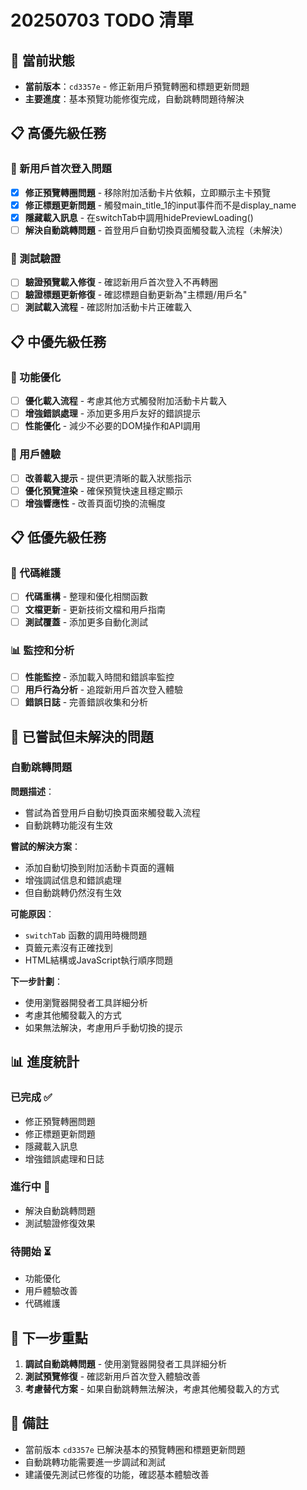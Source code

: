 # 20250703 TODO 清單

## 🎯 當前狀態
- **當前版本**：`cd3357e` - 修正新用戶預覽轉圈和標題更新問題
- **主要進度**：基本預覽功能修復完成，自動跳轉問題待解決

## 📋 高優先級任務

### 🔧 新用戶首次登入問題
- [x] **修正預覽轉圈問題** - 移除附加活動卡片依賴，立即顯示主卡預覽
- [x] **修正標題更新問題** - 觸發main_title_1的input事件而不是display_name
- [x] **隱藏載入訊息** - 在switchTab中調用hidePreviewLoading()
- [ ] **解決自動跳轉問題** - 首登用戶自動切換頁面觸發載入流程（未解決）

### 🧪 測試驗證
- [ ] **驗證預覽載入修復** - 確認新用戶首次登入不再轉圈
- [ ] **驗證標題更新修復** - 確認標題自動更新為"主標題/用戶名"
- [ ] **測試載入流程** - 確認附加活動卡片正確載入

## 📋 中優先級任務

### 🔧 功能優化
- [ ] **優化載入流程** - 考慮其他方式觸發附加活動卡片載入
- [ ] **增強錯誤處理** - 添加更多用戶友好的錯誤提示
- [ ] **性能優化** - 減少不必要的DOM操作和API調用

### 🎨 用戶體驗
- [ ] **改善載入提示** - 提供更清晰的載入狀態指示
- [ ] **優化預覽渲染** - 確保預覽快速且穩定顯示
- [ ] **增強響應性** - 改善頁面切換的流暢度

## 📋 低優先級任務

### 🔧 代碼維護
- [ ] **代碼重構** - 整理和優化相關函數
- [ ] **文檔更新** - 更新技術文檔和用戶指南
- [ ] **測試覆蓋** - 添加更多自動化測試

### 📊 監控和分析
- [ ] **性能監控** - 添加載入時間和錯誤率監控
- [ ] **用戶行為分析** - 追蹤新用戶首次登入體驗
- [ ] **錯誤日誌** - 完善錯誤收集和分析

## 🚫 已嘗試但未解決的問題

### 自動跳轉問題
**問題描述**：
- 嘗試為首登用戶自動切換頁面來觸發載入流程
- 自動跳轉功能沒有生效

**嘗試的解決方案**：
- 添加自動切換到附加活動卡頁面的邏輯
- 增強調試信息和錯誤處理
- 但自動跳轉仍然沒有生效

**可能原因**：
- `switchTab` 函數的調用時機問題
- 頁籤元素沒有正確找到
- HTML結構或JavaScript執行順序問題

**下一步計劃**：
- 使用瀏覽器開發者工具詳細分析
- 考慮其他觸發載入的方式
- 如果無法解決，考慮用戶手動切換的提示

## 📊 進度統計

### 已完成 ✅
- 修正預覽轉圈問題
- 修正標題更新問題
- 隱藏載入訊息
- 增強錯誤處理和日誌

### 進行中 🔄
- 解決自動跳轉問題
- 測試驗證修復效果

### 待開始 ⏳
- 功能優化
- 用戶體驗改善
- 代碼維護

## 🎯 下一步重點

1. **調試自動跳轉問題** - 使用瀏覽器開發者工具詳細分析
2. **測試預覽修復** - 確認新用戶首次登入體驗改善
3. **考慮替代方案** - 如果自動跳轉無法解決，考慮其他觸發載入的方式

## 📝 備註

- 當前版本 `cd3357e` 已解決基本的預覽轉圈和標題更新問題
- 自動跳轉功能需要進一步調試和測試
- 建議優先測試已修復的功能，確認基本體驗改善 